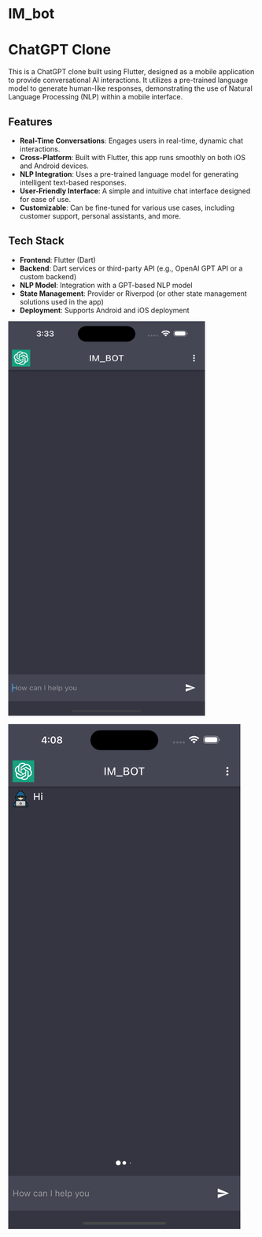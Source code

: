 # IM_bot

# ChatGPT Clone

This is a ChatGPT clone built using Flutter, designed as a mobile application to provide conversational AI interactions. It utilizes a pre-trained language model to generate human-like responses, demonstrating the use of Natural Language Processing (NLP) within a mobile interface.

## Features

- **Real-Time Conversations**: Engages users in real-time, dynamic chat interactions.
- **Cross-Platform**: Built with Flutter, this app runs smoothly on both iOS and Android devices.
- **NLP Integration**: Uses a pre-trained language model for generating intelligent text-based responses.
- **User-Friendly Interface**: A simple and intuitive chat interface designed for ease of use.
- **Customizable**: Can be fine-tuned for various use cases, including customer support, personal assistants, and more.

## Tech Stack

- **Frontend**: Flutter (Dart)
- **Backend**: Dart services or third-party API (e.g., OpenAI GPT API or a custom backend)
- **NLP Model**: Integration with a GPT-based NLP model
- **State Management**: Provider or Riverpod (or other state management solutions used in the app)
- **Deployment**: Supports Android and iOS deployment


<img src="assets/images/img1.png" alt="Simulator Screenshot" width="400" height="800"/>

![Alt Text](assets/images/img2.png)

